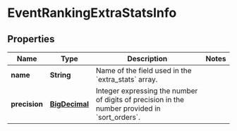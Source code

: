 
# EventRankingExtraStatsInfo

## Properties
Name | Type | Description | Notes
------------ | ------------- | ------------- | -------------
**name** | **String** | Name of the field used in the &#x60;extra_stats&#x60; array. | 
**precision** | [**BigDecimal**](BigDecimal.md) | Integer expressing the number of digits of precision in the number provided in &#x60;sort_orders&#x60;. | 



